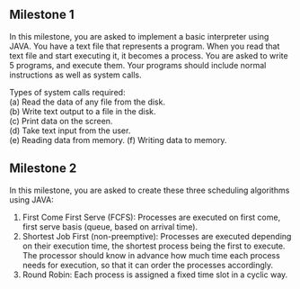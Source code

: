 ## Milestone 1
In this milestone, you are asked to implement a basic interpreter using JAVA. You have a text file that represents a program. When you read that text file and start executing it, it becomes a process. You are asked to write 5 programs, and execute them. Your programs should include normal instructions as well as system calls.

 Types of system calls required: <br>
(a) Read the data of any file from the disk. <br>
(b) Write text output to a file in the disk. <br>
(c) Print data on the screen. <br>
(d) Take text input from the user. <br>
(e) Reading data from memory. (f) Writing data to memory. <br>

## Milestone 2

In this milestone, you are asked to create these three scheduling algorithms using JAVA:<br>
1. First Come First Serve (FCFS): Processes are executed on first come, first serve basis (queue, based on arrival time).<br>
2. Shortest Job First (non-preemptive): Processes are executed depending on their execution time, the shortest process being the first to execute. The processor should know in advance how much time each process needs for execution, so that it can order the processes accordingly.<br>
3. Round Robin: Each process is assigned a fixed time slot in a cyclic way.<br>


